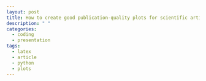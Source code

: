 ```yaml
---
layout: post
title: How to create good publication-quality plots for scientific articles
description: " "
categories:
  - coding
  - presentation
tags:
  - latex
  - article
  - python
  - plots
---
```




